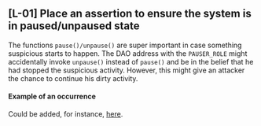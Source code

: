 ## [L-01] Place an assertion to ensure the system is in paused/unpaused state
The functions `pause()/unpause()` are super important in case something suspicious starts to happen. The DAO address with the `PAUSER_ROLE` might accidentally invoke `unpause()` instead of `pause()` and be in the belief that he had stopped the suspicious activity. However, this might give an attacker the chance to continue his dirty activity.

#### Example of an occurrence
Could be added, for instance, [here](https://github.com/code-423n4/2024-02-spectra/blob/main/src/tokens/PrincipalToken.sol#L161-L168).